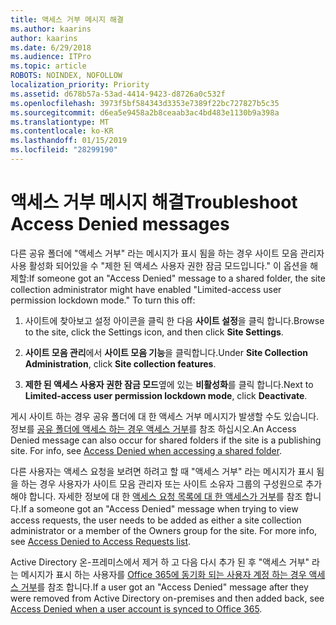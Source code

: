 ```yaml
---
title: 액세스 거부 메시지 해결
ms.author: kaarins
author: kaarins
ms.date: 6/29/2018
ms.audience: ITPro
ms.topic: article
ROBOTS: NOINDEX, NOFOLLOW
localization_priority: Priority
ms.assetid: d678b57a-53ad-4414-9423-d8726a0c532f
ms.openlocfilehash: 3973f5bf584343d3353e7389f22bc727827b5c35
ms.sourcegitcommit: d6ea5e9458a2b8ceaab3ac4bd483e1130b9a398a
ms.translationtype: MT
ms.contentlocale: ko-KR
ms.lasthandoff: 01/15/2019
ms.locfileid: "28299190"
---
```

# <a name="troubleshoot-access-denied-messages"></a><span data-ttu-id="70bd5-102">액세스 거부 메시지 해결</span><span class="sxs-lookup"><span data-stu-id="70bd5-102">Troubleshoot Access Denied messages</span></span>

<span data-ttu-id="70bd5-p101">다른 공유 폴더에 "액세스 거부" 라는 메시지가 표시 됨을 하는 경우 사이트 모음 관리자 사용 활성화 되어있을 수 "제한 된 액세스 사용자 권한 잠금 모드입니다." 이 옵션을 해제할:</span><span class="sxs-lookup"><span data-stu-id="70bd5-p101">If someone got an "Access Denied" message to a shared folder, the site collection administrator might have enabled "Limited-access user permission lockdown mode." To turn this off:</span></span> 
  
1. <span data-ttu-id="70bd5-105">사이트에 찾아보고 설정 아이콘을 클릭 한 다음 **사이트 설정**을 클릭 합니다.</span><span class="sxs-lookup"><span data-stu-id="70bd5-105">Browse to the site, click the Settings icon, and then click **Site Settings**.</span></span>
    
2. <span data-ttu-id="70bd5-106">**사이트 모음 관리**에서 **사이트 모음 기능**을 클릭합니다.</span><span class="sxs-lookup"><span data-stu-id="70bd5-106">Under **Site Collection Administration**, click **Site collection features**.</span></span>
    
3. <span data-ttu-id="70bd5-107">**제한 된 액세스 사용자 권한 잠금 모드**옆에 있는 **비활성화**를 클릭 합니다.</span><span class="sxs-lookup"><span data-stu-id="70bd5-107">Next to **Limited-access user permission lockdown mode**, click **Deactivate**.</span></span>
    
<span data-ttu-id="70bd5-p102">게시 사이트 하는 경우 공유 폴더에 대 한 액세스 거부 메시지가 발생할 수도 있습니다. 정보를 [공유 폴더에 액세스 하는 경우 액세스 거부](https://go.microsoft.com/fwlink/?linkid=2004317)를 참조 하십시오.</span><span class="sxs-lookup"><span data-stu-id="70bd5-p102">An Access Denied message can also occur for shared folders if the site is a publishing site. For info, see [Access Denied when accessing a shared folder](https://go.microsoft.com/fwlink/?linkid=2004317).</span></span>
  
<span data-ttu-id="70bd5-p103">다른 사용자는 액세스 요청을 보려면 하려고 할 때 "액세스 거부" 라는 메시지가 표시 됨을 하는 경우 사용자가 사이트 모음 관리자 또는 사이트 소유자 그룹의 구성원으로 추가 해야 합니다. 자세한 정보에 대 한 [액세스 요청 목록에 대 한 액세스가 거부](https://go.microsoft.com/fwlink/?linkid=2004220)를 참조 합니다.</span><span class="sxs-lookup"><span data-stu-id="70bd5-p103">If a someone got an "Access Denied" message when trying to view access requests, the user needs to be added as either a site collection administrator or a member of the Owners group for the site. For more info, see [Access Denied to Access Requests list](https://go.microsoft.com/fwlink/?linkid=2004220).</span></span>
  
<span data-ttu-id="70bd5-112">Active Directory 온-프레미스에서 제거 하 고 다음 다시 추가 된 후 "액세스 거부" 라는 메시지가 표시 하는 사용자를 [Office 365에 동기화 되는 사용자 계정 하는 경우 액세스 거부](https://go.microsoft.com/fwlink/?linkid=2004318)를 참조 합니다.</span><span class="sxs-lookup"><span data-stu-id="70bd5-112">If a user got an "Access Denied" message after they were removed from Active Directory on-premises and then added back, see [Access Denied when a user account is synced to Office 365](https://go.microsoft.com/fwlink/?linkid=2004318).</span></span>
  

